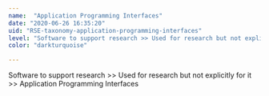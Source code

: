 ```yaml
---
name:  "Application Programming Interfaces"
date: "2020-06-26 16:35:20"
uid: "RSE-taxonomy-application-programming-interfaces"
level: "Software to support research >> Used for research but not explicitly for it >> Application Programming Interfaces"
color: "darkturquoise"

---
```


Software to support research >> Used for research but not explicitly for it >> Application Programming Interfaces